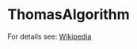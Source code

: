 # ThomasAlgorithm

For details see: [Wikipedia](https://en.wikipedia.org/wiki/Tridiagonal_matrix_algorithm)
